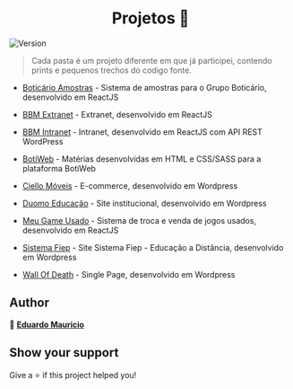 <h1 align="center">Projetos 👋</h1>

<p>
  <img alt="Version" src="https://img.shields.io/badge/version-1.0.0-blue.svg?cacheSeconds=2592000" />
</p>

> Cada pasta é um projeto diferente em que já participei, contendo prints e pequenos trechos do codigo fonte.

- [Boticário Amostras](https://github.com/therealeddy/projects/tree/master/amostras) - Sistema de amostras para o Grupo Boticário, desenvolvido em ReactJS

- [BBM Extranet](https://github.com/therealeddy/projects/tree/master/bbm-extranet) - Extranet, desenvolvido em ReactJS

- [BBM Intranet](https://github.com/therealeddy/projects/tree/master/bbm-intranet) - Intranet, desenvolvido em ReactJS com API REST WordPress

- [BotiWeb](https://github.com/therealeddy/projects/tree/master/botiweb) - Matérias desenvolvidas em HTML e CSS/SASS para a plataforma BotiWeb

- [Ciello Móveis](https://github.com/therealeddy/projects/tree/master/ciello-moveis) - E-commerce, desenvolvido em Wordpress

- [Duomo Educação](https://github.com/therealeddy/projects/tree/master/duomo-educacao) - Site institucional, desenvolvido em Wordpress

- [Meu Game Usado](https://github.com/therealeddy/projects/tree/master/meu-game-usado) - Sistema de troca e venda de jogos usados, desenvolvido em ReactJS

- [Sistema Fiep](https://github.com/therealeddy/projects/tree/master/sistema-fiep) - Site Sistema Fiep - Educação a Distância, desenvolvido em Wordpress

- [Wall Of Death](https://github.com/therealeddy/projects/tree/master/wall-of-death) - Single Page, desenvolvido em Wordpress

## Author

👤 **[Eduardo Mauricio](https://github.com/therealeddy)**

## Show your support

Give a ⭐️ if this project helped you!

